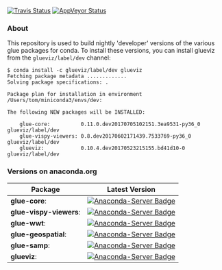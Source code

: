 [![Travis Status](https://travis-ci.org/glue-viz/conda-dev.svg?branch=master)](https://travis-ci.org/glue-viz/conda-dev)
[![AppVeyor Status](https://ci.appveyor.com/api/projects/status/bfihtv4r0aus46at/branch/master?svg=true)](https://ci.appveyor.com/project/glue-viz/conda-dev/branch/master)

### About

This repository is used to build nightly 'developer' versions of the various glue packages for conda. To install these versions, you can install glueviz from the ``glueviz/label/dev`` channel:

    $ conda install -c glueviz/label/dev glueviz
    Fetching package metadata .............
    Solving package specifications: .

    Package plan for installation in environment /Users/tom/miniconda3/envs/dev:

    The following NEW packages will be INSTALLED:

        glue-core:          0.11.0.dev20170705102151.3ea9531-py36_0 glueviz/label/dev
        glue-vispy-viewers: 0.8.dev20170602171439.7533769-py36_0    glueviz/label/dev
        glueviz:            0.10.4.dev20170523215155.bd41d10-0      glueviz/label/dev

### Versions on anaconda.org

| **Package** | **Latest Version** |
| --- | --- |
|**glue-core**: | [![Anaconda-Server Badge](https://anaconda.org/glueviz/glue-core/badges/version.svg)](https://anaconda.org/glueviz/glue-core) |
|**glue-vispy-viewers**: | [![Anaconda-Server Badge](https://anaconda.org/glueviz/glue-vispy-viewers/badges/version.svg)](https://anaconda.org/glueviz/glue-vispy-viewers) |
|**glue-wwt**: | [![Anaconda-Server Badge](https://anaconda.org/glueviz/glue-wwt/badges/version.svg)](https://anaconda.org/glueviz/glue-wwt) |
|**glue-geospatial**: | [![Anaconda-Server Badge](https://anaconda.org/glueviz/glue-geospatial/badges/version.svg)](https://anaconda.org/glueviz/glue-geospatial) |
|**glue-samp**: | [![Anaconda-Server Badge](https://anaconda.org/glueviz/glue-samp/badges/version.svg)](https://anaconda.org/glueviz/glue-samp) |
|**glueviz**: | [![Anaconda-Server Badge](https://anaconda.org/glueviz/glueviz/badges/version.svg)](https://anaconda.org/glueviz/glueviz) |
